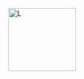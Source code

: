 
<img alt="L" height="125" width="135" src="https://didatica.tech/wp-content/uploads/2022/07/mapa-do-python-areas-e-aplicacoes-scaled.jpg" /><a href="https://github.com/ruDneyMesSias">
